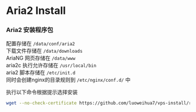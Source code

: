# Aria2 Install

### Aria2 安装程序包

配置存储在 `/data/conf/aria2`<br>
下载文件存储在 `/data/downloads`<br>
AriaNG 网页存储在 `/data/www`<br>
aria2c 执行允许存储在 `/usr/local/bin`<br>
aria2 脚本存储在 `/etc/init.d`<br>
同时会创建nginx的目录规则到 `/etc/nginx/conf.d/` 中

执行以下命令根据提示选择安装
```bash
wget --no-check-certificate https://github.com/luoweihua7/vps-install/raw/master/aria2/aria2-install.sh && bash aria2-install.sh
```
